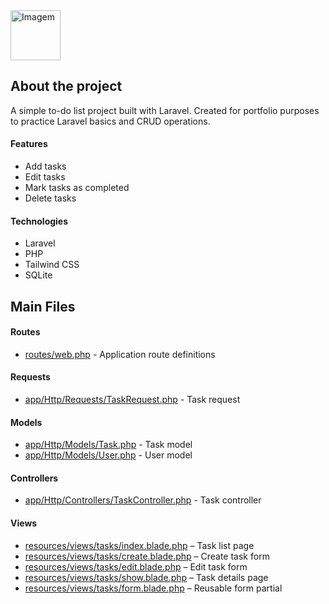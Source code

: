 <img src="https://github.com/user-attachments/assets/9bb08b29-b35b-4094-b49d-6642bd7ce705" alt="Imagem" height="80">

## About the project

A simple to-do list project built with Laravel. Created for portfolio purposes to practice Laravel basics and CRUD operations.

#### Features

- Add tasks  
- Edit tasks  
- Mark tasks as completed  
- Delete tasks  

#### Technologies

- Laravel  
- PHP  
- Tailwind CSS  
- SQLite  

## Main Files

#### Routes

- [routes/web.php](routes/web.php) - Application route definitions

#### Requests

- [app/Http/Requests/TaskRequest.php](app/Http/Requests/TaskRequest.php) - Task request  

#### Models

- [app/Http/Models/Task.php](app/Http/Models/Task.php) - Task model  
- [app/Http/Models/User.php](app/Http/Models/User.php) - User model  

#### Controllers

- [app/Http/Controllers/TaskController.php](app/Http/Controllers/TaskController.php) - Task controller  

#### Views

- [resources/views/tasks/index.blade.php](resources/views/tasks/index.blade.php) – Task list page  
- [resources/views/tasks/create.blade.php](resources/views/tasks/create.blade.php) – Create task form  
- [resources/views/tasks/edit.blade.php](resources/views/tasks/edit.blade.php) – Edit task form  
- [resources/views/tasks/show.blade.php](resources/views/tasks/show.blade.php) – Task details page  
- [resources/views/tasks/form.blade.php](resources/views/tasks/form.blade.php) – Reusable form partial  